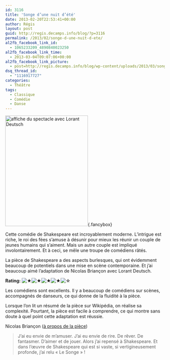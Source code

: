 ```yaml
---
id: 3116
title: 'Songe d’une nuit d’été'
date: 2013-02-20T22:53:41+00:00
author: Régis
layout: post
guid: http://regis.decamps.info/blog/?p=3116
permalink: /2013/02/songe-d-une-nuit-d-ete/
al2fb_facebook_link_id:
  - 1065233209_4890840023250
al2fb_facebook_link_time:
  - 2013-03-04T09:07:06+00:00
al2fb_facebook_link_picture:
  - post=http://regis.decamps.info/blog/wp-content/uploads/2013/03/songe_nuit_été-261x350.jpeg
dsq_thread_id:
  - "1116917727"
categories:
  - Théâtre
tags:
  - Classique
  - Comédie
  - Danse
---
```

[<img src="http://regis.decamps.info/blog/wp-content/uploads/2013/03/songe_nuit_été-261x350.jpeg" alt="affiche du spectacle avec Lorant Deutsch" width="261" height="350" class="alignright size-medium wp-image-3117" srcset="http://regis.decamps.info/blog/wp-content/uploads/2013/03/songe_nuit_été-261x350.jpeg 261w, http://regis.decamps.info/blog/wp-content/uploads/2013/03/songe_nuit_été-224x300.jpeg 224w, http://regis.decamps.info/blog/wp-content/uploads/2013/03/songe_nuit_été.jpeg 448w" sizes="(max-width: 261px) 100vw, 261px" />](http://regis.decamps.info/blog/wp-content/uploads/2013/03/songe_nuit_été.jpeg){.fancybox}

Cette comédie de Shakespeare est incroyablement moderne. L’intrigue est riche, le roi des fées s’amuse à désunir pour mieux les réunir un couple de jeunes humains qui s’aiment. Mais un autre couple est impliqué involontairement. Et à ceci, se mêle une troupe de comédiens râtés.

La pièce de Shakespeare a des aspects burlesques, qui ont évidemment beaucoup de potentiels dans une mise en scène contemporaine. Et j’ai beaucoup aimé l’adaptation de Nicolas Briançon avec Lorant Deutsch.

**Rating:** ![&#9733;](http://regis.decamps.info/blog/wp-content/plugins/xavins-review-ratings/default/star.png "4/5")![&#9733;](http://regis.decamps.info/blog/wp-content/plugins/xavins-review-ratings/default/star.png "4/5")![&#9733;](http://regis.decamps.info/blog/wp-content/plugins/xavins-review-ratings/default/star.png "4/5")![&#9733;](http://regis.decamps.info/blog/wp-content/plugins/xavins-review-ratings/default/star.png "4/5")![&#9734;](http://regis.decamps.info/blog/wp-content/plugins/xavins-review-ratings/default/blank_star.png "4/5") 

Les comédiens sont excellents. Il y a beaucoup de comédiens sur scènes, accompagnés de danseurs, ce qui donne de la fluidité à la pièce. 

Lorsque l’on lit un résumé de la pièce sur Wikipédia, on réalise sa complexité. Pourtant, la pièce est facile à comprendre, ce qui montre sans doute à quel point cette adaptation est réussie.

Nicolas Briançon ([à propos de la pièce](http://www.portestmartin.com/spectacle/piece/le-songe-nuit-ete "à propos de la pièce au théâtre Saint de la porte St Martin")) 

> J’ai eu envie de m’amuser. J’ai eu envie de rire. De rêver. De fantasmer. D’aimer et de jouer. Alors j’ai repensé à Shakespeare. Et dans l’œuvre de Shakespeare qui est si vaste, si vertigineusement profonde, j’ai relu « Le Songe » !
